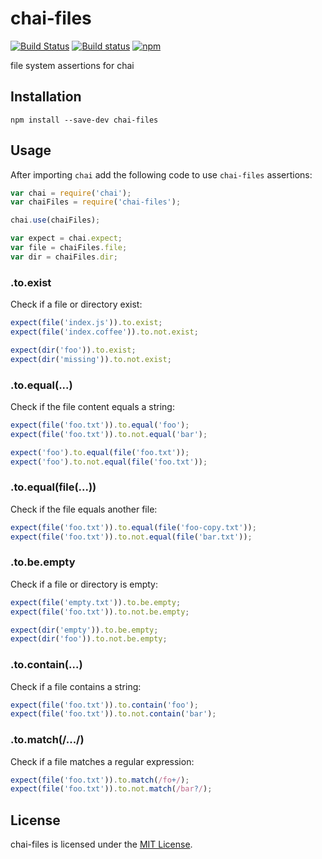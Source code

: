 
chai-files
==============================================================================

[![Build Status](https://travis-ci.org/Turbo87/chai-files.svg?branch=master)](https://travis-ci.org/Turbo87/chai-files)
[![Build status](https://ci.appveyor.com/api/projects/status/github/Turbo87/chai-files?svg=true)](https://ci.appveyor.com/project/Turbo87/chai-files/branch/master)
[![npm](https://img.shields.io/npm/v/chai-files.svg)](https://www.npmjs.com/package/chai-files)

file system assertions for chai


Installation
------------------------------------------------------------------------------

```
npm install --save-dev chai-files
```

Usage
------------------------------------------------------------------------------

After importing `chai` add the following code to use `chai-files` assertions:

```js
var chai = require('chai');
var chaiFiles = require('chai-files');

chai.use(chaiFiles);

var expect = chai.expect;
var file = chaiFiles.file;
var dir = chaiFiles.dir;
```


### .to.exist

Check if a file or directory exist:

```js
expect(file('index.js')).to.exist;
expect(file('index.coffee')).to.not.exist;

expect(dir('foo')).to.exist;
expect(dir('missing')).to.not.exist;
```


### .to.equal(...)

Check if the file content equals a string:

```js
expect(file('foo.txt')).to.equal('foo');
expect(file('foo.txt')).to.not.equal('bar');

expect('foo').to.equal(file('foo.txt'));
expect('foo').to.not.equal(file('foo.txt'));
```


### .to.equal(file(...))

Check if the file equals another file:

```js
expect(file('foo.txt')).to.equal(file('foo-copy.txt'));
expect(file('foo.txt')).to.not.equal(file('bar.txt'));
```


### .to.be.empty

Check if a file or directory is empty:

```js
expect(file('empty.txt')).to.be.empty;
expect(file('foo.txt')).to.not.be.empty;

expect(dir('empty')).to.be.empty;
expect(dir('foo')).to.not.be.empty;
```


### .to.contain(...)

Check if a file contains a string:

```js
expect(file('foo.txt')).to.contain('foo');
expect(file('foo.txt')).to.not.contain('bar');
```


### .to.match(/.../)

Check if a file matches a regular expression:

```js
expect(file('foo.txt')).to.match(/fo+/);
expect(file('foo.txt')).to.not.match(/bar?/);
```


License
------------------------------------------------------------------------------
chai-files is licensed under the [MIT License](LICENSE).
